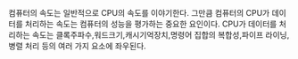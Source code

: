 컴퓨터의 속도는 일반적으로 CPU의 속도를 이야기한다. 그만큼 컴퓨터의 CPU가 데이터를 처리하는 속도는 컴퓨터의 성능을 평가하는 중요한 요인이다. CPU가 데이터를 처리하는 속도는 클록주파수,워드크기,캐시기억장치,명령어 집합의 복합성,파이프 라이닝,병렬 처리 등의 여러 가지 요소에 좌우된다.
